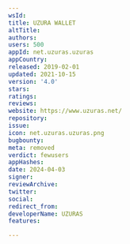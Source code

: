 ```yaml
---
wsId: 
title: UZURA WALLET
altTitle: 
authors: 
users: 500
appId: net.uzuras.uzuras
appCountry: 
released: 2019-02-01
updated: 2021-10-15
version: '4.0'
stars: 
ratings: 
reviews: 
website: https://www.uzuras.net/
repository: 
issue: 
icon: net.uzuras.uzuras.png
bugbounty: 
meta: removed
verdict: fewusers
appHashes: 
date: 2024-04-03
signer: 
reviewArchive: 
twitter: 
social: 
redirect_from: 
developerName: UZURAS
features: 

---
```


